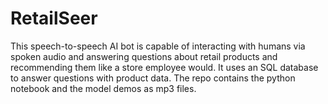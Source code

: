 # RetailSeer
 This speech-to-speech AI bot is capable of interacting with humans via spoken audio and answering questions about retail products and recommending them like a store employee would. It uses an SQL database to answer questions with product data. The repo contains the python notebook and the model demos as mp3 files.
